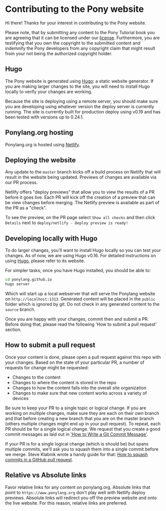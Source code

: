# Contributing to the Pony website

Hi there! Thanks for your interest in contributing to the Pony website. 

Please note, that by submitting any content to the Pony Tutorial book you are agreeing that it can be licensed under our [license](LICENSE.md). Furthermore, you are testifying that you own the copyright to the submitted content and indemnify the Pony developers from any copyright claim that might result from your not being the authorized copyright holder.

## Hugo

The Pony website is generated using [Hugo]: a static website generator. If you are making larger changes to the site, you will need to install Hugo locally to verify your changes are working.

Because the site is deploying using a remote server, you should make sure you are developing using whatever version the deploy server is currently running. 
The site is currently built for production deploy using v0.19 and has been tested with versions up to 0.24.1.

## Ponylang.org hosting

Ponylang.org is hosted using [Netlify].

## Deploying the website

Any update to the `master` branch kicks off a build process on Netlify that will result in the website being updated. Previews of changes are available via our PR process. 

Netlify offers "deploy previews" that allow you to view the results of a PR before it goes live. Each PR will kick off the creation of a preview that can be view changes before merging. The Netlify preview is available as part of the PR as a "check". 

To see the preview, on the PR page select `Show all checks` and then click `Details` next to `deploy/netlify - Deploy preview is ready!`

## Developing locally with Hugo

To do larger changes, you'll want to install Hugo locally so you can test your changes. As of now, we are using Hugo v0.16. For detailed instructions on using [Hugo], please refer to its website.

For simpler tasks, once you have Hugo installed, you should be able to:

```bash
cd ponylang.github.io
hugo server
```

Which will start up a local webserver that will serve the Ponylang website on `http://localhost:1313`. Generated content will be placed in the `public` folder which is ignored by git. Do not check in any generated content to the `source` branch.

Once you are happy with your changes, commit then and submit a PR. Before doing that, please read the following 'How to submit a pull request' section.

## How to submit a pull request

Once your content is done, please open a pull request against this repo with your changes. Based on the state of your particular PR, a number of requests for change might be requested:

* Changes to the content
* Changes to where the content is stored in the repo
* Changes to how the content falls into the overall site organization
* Changes to make sure that new content works across a variety of devices

Be sure to keep your PR to a single topic or logical change. If you are working on multiple changes, make sure they are each on their own branch and that before creating a new branch that you are on the master branch (others multiple changes might end up in your pull request). To repeat, each PR should be for a single logical change. We request that you create a good commit messages as laid out in ['How to Write a Git Commit Message'](http://chris.beams.io/posts/git-commit/).

If your PR is for a single logical change (which is should be) but spans multiple commits, we'll ask you to squash them into a single commit before we merge. Steve Klabnik wrote a handy guide for that: [How to squash commits in a GitHub pull request](http://blog.steveklabnik.com/posts/2012-11-08-how-to-squash-commits-in-a-github-pull-request).

## Relative vs Absolute links

Favor relative links for any content on ponylang.org. Absolute links that point to `https://www.ponylang.org` don't play well with Netlify deploy previews. Absolute links will redirect you off the preview website and onto the live website. For this reason, relative links are preferred.

[Hugo]: https://gohugo.io
[Netlify]: https://www.netlify.com/.
